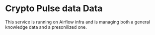 # Crypto Pulse data Data
This service is running on Airflow infra and is managing both a general knowledge data and a presonilized one.